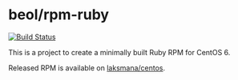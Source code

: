 # beol/rpm-ruby

[![Build Status](https://travis-ci.org/beol/rpm-ruby.svg?branch=master)](https://travis-ci.org/beol/rpm-ruby)

This is a project to create a minimally built Ruby RPM for CentOS 6.

Released RPM is available on [laksmana/centos](https://packagecloud.io/laksmana/centos).
